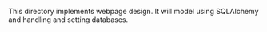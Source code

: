 This directory implements webpage design.
It will model using SQLAlchemy and handling and setting databases.